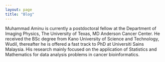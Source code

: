 ```yaml
---
layout: page
title: "Blog"
---
```

Muhammad Aminu is currently a postdoctoral fellow at the Department of Imaging Physics, The University of Texas, MD Anderson Cancer Center. He received the BSc degree from Kano University of Science and Technology, Wudil, thereafter he is offered a fast track to PhD at Universiti Sains Malaysia. His research mainly focused on the application of Statistics and Mathematics for data analysis problems in cancer bioinformatics. 
